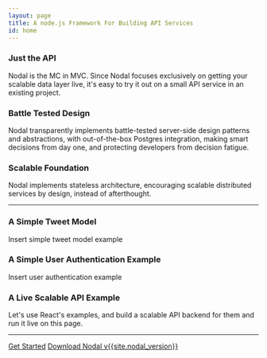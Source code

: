 ```yaml
---
layout: page
title: A node.js Framework For Building API Services
id: home
---
```


<section class="light home-section">
  <div class="marketing-row">
    <div class="marketing-col">
      <h3>Just the API</h3>
      <p>
        Nodal is the MC in MVC.
        Since Nodal focuses exclusively on getting your scalable data layer live,
        it&apos;s easy to try it out on a small API service in an existing project.
      </p>
    </div>
    <div class="marketing-col">
      <h3>Battle Tested Design</h3>
      <p>
        Nodal transparently implements battle-tested server-side design patterns and abstractions, with out-of-the-box Postgres integration, making smart decisions from day one, and protecting developers from decision fatigue.
      </p>
    </div>
    <div class="marketing-col">
      <h3>Scalable Foundation</h3>
      <p>
        Nodal implements stateless architecture, encouraging scalable distributed services by design, instead of afterthought.
      </p>
    </div>
  </div>
</section>
<hr class="home-divider" />
<section class="home-section">
  <div id="examples">
    <div class="example">
      <h3>A Simple Tweet Model</h3>
      <p>
        Insert simple tweet model example
      </p>
      <div id="helloExample"></div>
    </div>
    <div class="example">
      <h3>A Simple User Authentication Example</h3>
      <p>
        Insert user authentication example
      </p>
      <div id="timerExample"></div>
    </div>
    <div class="example">
      <h3>A Live Scalable API Example</h3>
      <p>
        Let's use React's examples, and build a scalable API backend for them and run it live on this page.
      </p>
      <div id="todoExample"></div>
    </div>
    </div>
  </div>
  <script src="/react/js/marked.min.js"></script>
  <script src="/react/js/examples/hello.js"></script>
  <script src="/react/js/examples/timer.js"></script>
  <script src="/react/js/examples/todo.js"></script>
  <script src="/react/js/examples/markdown.js"></script>
</section>
<hr class="home-divider" />
<section class="home-bottom-section">
  <div class="buttons-unit">
    <a href="docs/getting-started.html" class="button">Get Started</a>
    <a href="downloads.html" class="button">Download Nodal v{{site.nodal_version}}</a>
  </div>
</section>
